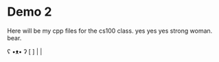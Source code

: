 # Demo 2
Here will be my cpp files for the cs100 class. 
yes yes yes strong woman. bear. 

ʕ •ᴥ• ʔ	
[     ]
  | |
